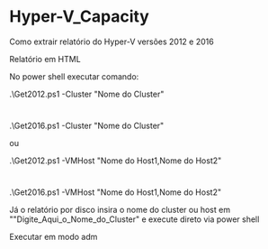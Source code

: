 # Hyper-V_Capacity

Como extrair relatório do Hyper-V versões 2012 e 2016

Relatório em HTML


No power shell executar comando:

.\Get2012.ps1 -Cluster "Nome do Cluster"
#
.\Get2016.ps1 -Cluster "Nome do Cluster"

ou

.\Get2012.ps1 -VMHost "Nome do Host1,Nome do Host2"
#
.\Get2016.ps1 -VMHost "Nome do Host1,Nome do Host2"


Já o relatório por disco insira o nome do cluster ou host em ""Digite_Aqui_o_Nome_do_Cluster" e execute direto via power shell

Executar em modo adm
